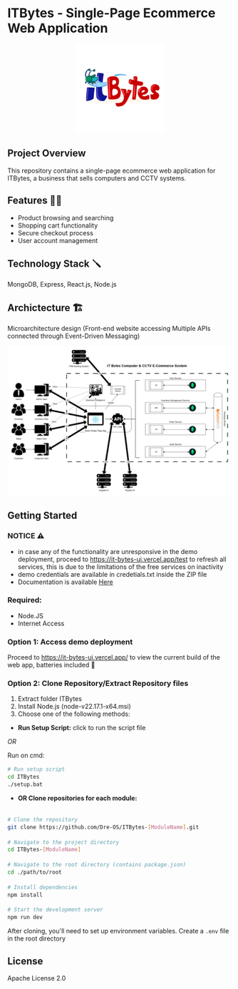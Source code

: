 # ITBytes - Single-Page Ecommerce Web Application

<p align="center">
    <img src="https://raw.githubusercontent.com/Dre-OS/ITBytes/refs/heads/main/itbytes_logo.webp" alt="ITBytes Logo" width="200">
</p>

## Project Overview
This repository contains a single-page ecommerce web application for ITBytes, a business that sells computers and CCTV systems.

## Features 🧑‍💻
- Product browsing and searching
- Shopping cart functionality
- Secure checkout process
- User account management

## Technology Stack 🪛
MongoDB, Express, React.js, Node.js

## Archictecture 🏗️
Microarchitecture design 
(Front-end website accessing Multiple APIs connected through Event-Driven Messaging)

<p align="center">
    <img src="https://raw.githubusercontent.com/Dre-OS/ITBytes/refs/heads/main/itbytes_sysarchi.webp" alt="ITBytes Logo" width="1000">
</p>

## Getting Started

### NOTICE ⚠️
- in case any of the functionality are unresponsive in the demo deployment, proceed to https://it-bytes-ui.vercel.app/test to refresh all services, this is due to the limitations of the free services on inactivity
- demo credentials are available in credetials.txt inside the ZIP file
- Documentation is available [Here](https://github.com/Dre-OS/ITBytes "ITBytes Documentation Repository")

### Required: 
- Node.JS
- Internet Access

### Option 1: Access demo deployment
Proceed to https://it-bytes-ui.vercel.app/ to view the current build of the web app, batteries included 🔋

### Option 2: Clone Repository/Extract Repository files

1. Extract folder ITBytes
2. Install Node.js (node-v22.17.1-x64.msi)
3. Choose one of the following methods:

- **Run Setup Script:**
click to run the script file

*OR*

Run on cmd:
```bash
# Run setup script
cd ITBytes
./setup.bat
```
     
- **OR Clone repositories for each module:**
```bash

# Clone the repository
git clone https://github.com/Dre-OS/ITBytes-[ModuleName].git

# Navigate to the project directory
cd ITBytes-[ModuleName]

# Navigate to the root directory (contains package.json)
cd ./path/to/root

# Install dependencies
npm install

# Start the development server
npm run dev

```

After cloning, you'll need to set up environment variables. Create a `.env` file in the root directory


## License
Apache License 2.0


